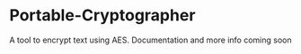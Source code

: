 # Portable-Cryptographer

A tool to encrypt text using AES. Documentation and more info coming soon
